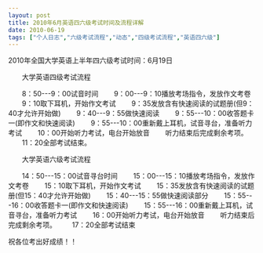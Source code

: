 ```yaml
---
layout: post
title: 2010年6月英语四六级考试时间及流程详解		
date: 2010-06-19
tags: ["个人日志","六级考试流程","动态","四级考试流程","英语四六级"]
---
```


2010年全国大学英语上半年四六级考试时间：6月19日

　　大学英语四级考试流程

　　8：50---9：00试音时间
　　9：00---9：10播放考场指令，发放作文考卷
　　9：10取下耳机，开始作文考试
　　9：35发放含有快速阅读的试题册(但9：40才允许开始做)
　　9：40---9：55做快速阅读
　　9：55---10：00收答题卡一(即作文和快速阅读)
　　9：55---10：00重新戴上耳机，试音寻台，准备听力考试
　　10：00开始听力考试，电台开始放音
　　听力结束后完成剩余考项。
　　11：20全部考试结束。

　　大学英语六级考试流程

　　14：50---15：00试音寻台时间
　　15：00---15：10播放考场指令，发放作文考卷
　　15：10取下耳机，开始作文考试
　　15：35发放含有快速阅读的试题册(但15：40才允许开始做)
　　15：40---15：55做快速阅读部分
　　15：55---16：00收答题卡一(即作文和快速阅读)
　　15：55---16：00重新戴上耳机，试音寻台，准备听力考试
　　16：00开始听力考试，电台开始放音
　　听力结束后完成剩余考项。
　　17：20全部考试结束

祝各位考出好成绩！！		